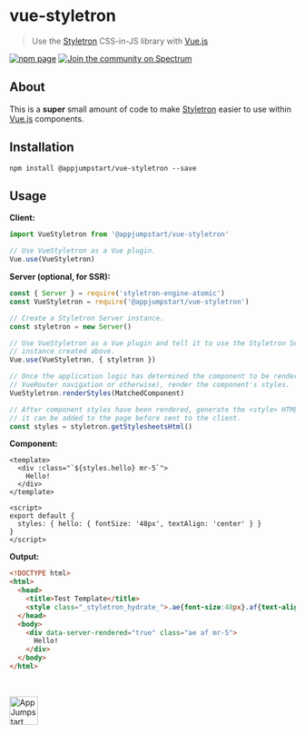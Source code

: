 # vue-styletron
> Use the [Styletron](https://github.com/rtsao/styletron) CSS-in-JS library with
> [Vue.js](https://github.com/vuejs/vue)

[![npm page][npm-image]][npm-url]
[![Join the community on Spectrum][spectrum-image]][spectrum-url]

## About

This is a **super** small amount of code to make
[Styletron](https://github.com/rtsao/styletron) easier to use within
[Vue.js](https://github.com/vuejs/vue) components.

## Installation

```
npm install @appjumpstart/vue-styletron --save
```

## Usage

**Client:**

```js
import VueStyletron from '@appjumpstart/vue-styletron'

// Use VueStyletron as a Vue plugin.
Vue.use(VueStyletron)
```

**Server (optional, for SSR):**

```js
const { Server } = require('styletron-engine-atomic')
const VueStyletron = require('@appjumpstart/vue-styletron')

// Create a Styletron Server instance.
const styletron = new Server()

// Use VueStyletron as a Vue plugin and tell it to use the Styletron Server
// instance created above.
Vue.use(VueStyletron, { styletron })

// Once the application logic has determined the component to be rendered (by
// VueRouter navigation or otherwise), render the component's styles.
VueStyletron.renderStyles(MatchedComponent)

// After component styles have been rendered, generate the <style> HTML so that
// it can be added to the page before sent to the client.
const styles = styletron.getStylesheetsHtml()
```

**Component:**

```vue
<template>
  <div :class="`${styles.hello} mr-5`">
    Hello!
  </div>
</template>

<script>
export default {
  styles: { hello: { fontSize: '48px', textAlign: 'center' } }
}
</script>
```

**Output:**

```html
<!DOCTYPE html>
<html>
  <head>
    <title>Test Template</title>
    <style class="_styletron_hydrate_">.ae{font-size:48px}.af{text-align:center}</style>
  </head>
  <body>
    <div data-server-rendered="true" class="ae af mr-5">
      Hello!
    </div>
  </body>
</html>
```

&nbsp;

<a href="https://github.com/appjumpstart">
  <img
    alt="AppJumpstart"
    src="https://appjumpstart.nyc3.digitaloceanspaces.com/assets/appjumpstart-transparent.png"
    height="50">
</a>

[npm-image]: https://badge.fury.io/js/@appjumpstart/vue-styletron.svg
[npm-url]: https://npmjs.org/package/@appjumpstart/vue-styletron
[spectrum-image]: https://withspectrum.github.io/badge/badge.svg
[spectrum-url]: https://spectrum.chat/appjumpstart/general
